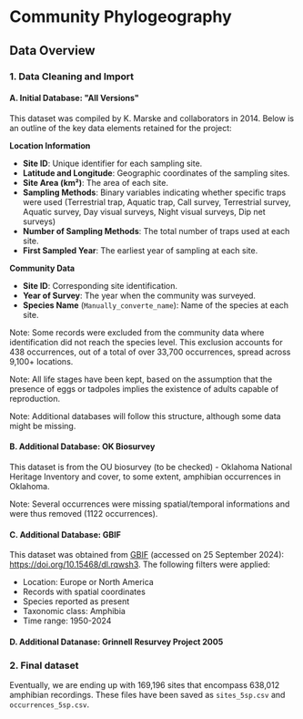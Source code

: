 # Community Phylogeography

## Data Overview

### 1. Data Cleaning and Import

#### A. **Initial Database: "All Versions"**
This dataset was compiled by K. Marske and collaborators in 2014. Below is an outline of the key data elements retained for the project:

**Location Information**
- **Site ID**: Unique identifier for each sampling site.
- **Latitude and Longitude**: Geographic coordinates of the sampling sites.
- **Site Area (km²)**: The area of each site.
- **Sampling Methods**: Binary variables indicating whether specific traps were used (Terrestrial trap, Aquatic trap, Call survey, Terrestrial survey, Aquatic survey, Day visual surveys, Night visual surveys, Dip net surveys)
- **Number of Sampling Methods**: The total number of traps used at each site.
- **First Sampled Year**: The earliest year of sampling at each site.

**Community Data**
- **Site ID**: Corresponding site identification.
- **Year of Survey**: The year when the community was surveyed.
- **Species Name** (`Manually_converte_name`): Name of the species at each site.

Note: Some records were excluded from the community data where identification did not reach the species level. This exclusion accounts for 438 occurrences, out of a total of over 33,700 occurrences, spread across 9,100+ locations.

Note: All life stages have been kept, based on the assumption that the presence of eggs or tadpoles implies the existence of adults capable of reproduction.

Note: Additional databases will follow this structure, although some data might be missing.

#### B. **Additional Database: OK Biosurvey**
This dataset is from the OU biosurvey (to be checked) - Oklahoma National Heritage Inventory and cover, to some extent, amphibian occurrences in Oklahoma.

Note: Several occurrences were missing spatial/temporal informations and were thus removed (1122 occurrences).

#### C. **Additional Database: GBIF**
This dataset was obtained from [GBIF](GBIF.org) (accessed on 25 September 2024): https://doi.org/10.15468/dl.rqwsh3. The following filters were applied:
- Location: Europe or North America
- Records with spatial coordinates
- Species reported as present
- Taxonomic class: Amphibia
- Time range: 1950-2024

#### D. **Additional Datanase: Grinnell Resurvey Project 2005**

### 2. Final dataset
Eventually, we are ending up with 169,196 sites that encompass 638,012 amphibian recordings. These files have been saved as `sites_5sp.csv` and `occurrences_5sp.csv`.